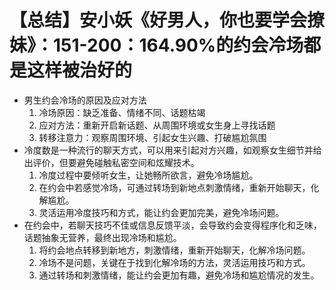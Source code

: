 # 【总结】安小妖《好男人，你也要学会撩妹》：151-200：164.90%的约会冷场都是这样被治好的

-   男生约会冷场的原因及应对方法
    1.  冷场原因：缺乏准备、情绪不同、话题枯竭
    2.  应对方法：重新开启新话题、从周围环境或女生身上寻找话题
    3.  转移注意力：观察周围环境、引起女生兴趣、打破尴尬氛围
-   冷度数是一种流行的聊天方式，可以用来引起对方兴趣，如观察女生细节并给出评价，但要避免碰触私密空间和炫耀技术。
    1.  冷度过程中要倾听女生，让她畅所欲言，避免冷场尴尬。
    2.  在约会中若感觉冷场，可通过转场到新地点刺激情绪，重新开始聊天，化解尴尬。
    3.  灵活运用冷度技巧和方式，能让约会更加完美，避免冷场问题。
-   在约会中，若聊天技巧不佳或信息反馈平淡，会导致约会变得程序化和乏味，话题抽象无营养，最终出现冷场和尴尬。
    1.  将约会地点转移到新地方，刺激情绪，重新开始聊天，化解冷场问题。
    2.  冷场不是问题，关键在于找到化解冷场的方法，灵活运用技巧和方式。
    3.  通过转场和刺激情绪，能让约会更加有趣，避免冷场和尴尬情况的发生。